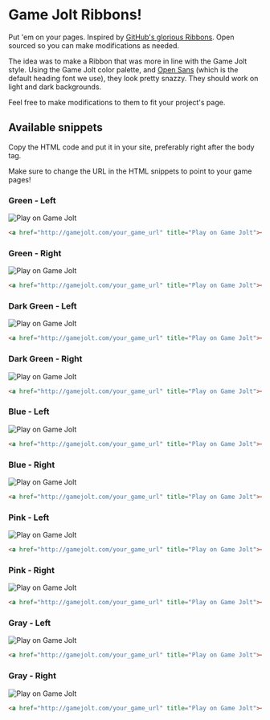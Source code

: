 # Game Jolt Ribbons!

Put 'em on your pages. Inspired by [GitHub's glorious Ribbons](https://github.com/blog/273-github-ribbons). Open sourced so you can make modifications as needed.

The idea was to make a Ribbon that was more in line with the Game Jolt style. Using the Game Jolt color palette, and [Open Sans](http://www.google.com/fonts/specimen/Open+Sans) (which is the default heading font we use), they look pretty snazzy. They should work on light and dark backgrounds.

Feel free to make modifications to them to fit your project's page.

## Available snippets

Copy the HTML code and put it in your site, preferably right after the body tag.

Make sure to change the URL in the HTML snippets to point to your game pages!

### Green - Left
![Play on Game Jolt](http://s.gjcdn.net/img/ribbons/play-green-left-1.png)
```html
<a href="http://gamejolt.com/your_game_url" title="Play on Game Jolt"><img style="position: absolute; top: 0; left: 0; border: 0;" src="http://s.gjcdn.net/img/ribbons/play-green-left-1.png" alt="Play on Game Jolt"></a>
```

### Green - Right
![Play on Game Jolt](http://s.gjcdn.net/img/ribbons/play-green-right-1.png)
```html
<a href="http://gamejolt.com/your_game_url" title="Play on Game Jolt"><img style="position: absolute; top: 0; left: 0; border: 0;" src="http://s.gjcdn.net/img/ribbons/play-green-right-1.png" alt="Play on Game Jolt"></a>
```

### Dark Green - Left
![Play on Game Jolt](http://s.gjcdn.net/img/ribbons/play-dark-green-left-1.png)
```html
<a href="http://gamejolt.com/your_game_url" title="Play on Game Jolt"><img style="position: absolute; top: 0; left: 0; border: 0;" src="http://s.gjcdn.net/img/ribbons/play-dark-green-left-1.png" alt="Play on Game Jolt"></a>
```

### Dark Green - Right
![Play on Game Jolt](http://s.gjcdn.net/img/ribbons/play-dark-green-right-1.png)
```html
<a href="http://gamejolt.com/your_game_url" title="Play on Game Jolt"><img style="position: absolute; top: 0; left: 0; border: 0;" src="http://s.gjcdn.net/img/ribbons/play-dark-green-right-1.png" alt="Play on Game Jolt"></a>
```

### Blue - Left
![Play on Game Jolt](http://s.gjcdn.net/img/ribbons/play-blue-left-1.png)
```html
<a href="http://gamejolt.com/your_game_url" title="Play on Game Jolt"><img style="position: absolute; top: 0; left: 0; border: 0;" src="http://s.gjcdn.net/img/ribbons/play-blue-left-1.png" alt="Play on Game Jolt"></a>
```

### Blue - Right
![Play on Game Jolt](http://s.gjcdn.net/img/ribbons/play-blue-right-1.png)
```html
<a href="http://gamejolt.com/your_game_url" title="Play on Game Jolt"><img style="position: absolute; top: 0; left: 0; border: 0;" src="http://s.gjcdn.net/img/ribbons/play-blue-right-1.png" alt="Play on Game Jolt"></a>
```

### Pink - Left
![Play on Game Jolt](http://s.gjcdn.net/img/ribbons/play-pink-left-1.png)
```html
<a href="http://gamejolt.com/your_game_url" title="Play on Game Jolt"><img style="position: absolute; top: 0; left: 0; border: 0;" src="http://s.gjcdn.net/img/ribbons/play-pink-left-1.png" alt="Play on Game Jolt"></a>
```

### Pink - Right
![Play on Game Jolt](http://s.gjcdn.net/img/ribbons/play-pink-right-1.png)
```html
<a href="http://gamejolt.com/your_game_url" title="Play on Game Jolt"><img style="position: absolute; top: 0; left: 0; border: 0;" src="http://s.gjcdn.net/img/ribbons/play-pink-right-1.png" alt="Play on Game Jolt"></a>
```

### Gray - Left
![Play on Game Jolt](http://s.gjcdn.net/img/ribbons/play-gray-left-1.png)
```html
<a href="http://gamejolt.com/your_game_url" title="Play on Game Jolt"><img style="position: absolute; top: 0; left: 0; border: 0;" src="http://s.gjcdn.net/img/ribbons/play-gray-left-1.png" alt="Play on Game Jolt"></a>
```

### Gray - Right
![Play on Game Jolt](http://s.gjcdn.net/img/ribbons/play-gray-right-1.png)
```html
<a href="http://gamejolt.com/your_game_url" title="Play on Game Jolt"><img style="position: absolute; top: 0; left: 0; border: 0;" src="http://s.gjcdn.net/img/ribbons/play-gray-right-1.png" alt="Play on Game Jolt"></a>
```
